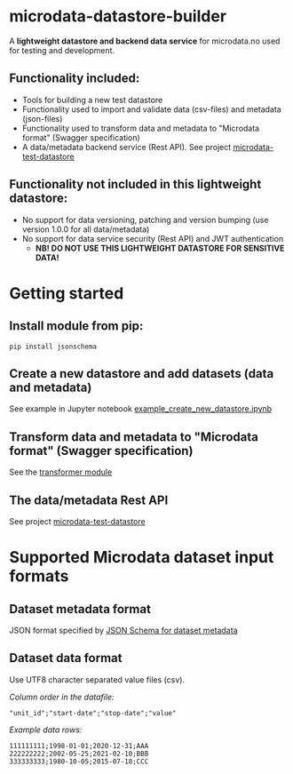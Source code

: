 # microdata-datastore-builder

A **lightweight datastore and backend data service** for microdata.no used for testing and development.

## Functionality included:
* Tools for building a new test datastore
* Functionality used to import and validate data (csv-files) and metadata (json-files)
* Functionality used to transform data and metadata to "Microdata format" (Swagger specification)
* A data/metadata backend service (Rest API). See project [microdata-test-datastore](https://github.com/statisticsnorway/microdata-test-datastore)

## Functionality **not included** in this lightweight datastore:
* No support for data versioning, patching and version bumping (use version 1.0.0 for all data/metadata)
* No support for data service security (Rest API) and JWT authentication
  * **NB! DO NOT USE THIS LIGHTWEIGHT DATASTORE FOR SENSITIVE DATA!**


# Getting started
## Install module from pip:
```  
pip install jsonschema
```

## Create a new datastore and add datasets (data and metadata)
See example in Jupyter notebook [example_create_new_datastore.ipynb](datastore/example_create_new_datastore.ipynb)

## Transform data and metadata to "Microdata format" (Swagger specification)
See the [transformer module](transformer/TRANSFORMER.md)

## The data/metadata Rest API
See project [microdata-test-datastore](https://github.com/statisticsnorway/microdata-test-datastore)

# Supported Microdata dataset input formats
## Dataset metadata format
JSON format specified by [JSON Schema for dataset metadata](datastore/JsonSchema_DataSet.json)

## Dataset data format
Use UTF8 character separated value files (csv).

*Column order in the datafile:*
```
"unit_id";"start-date";"stop-date";"value"
```
*Example data rows:*
```
111111111;1998-01-01;2020-12-31;AAA
222222222;2002-05-25;2021-02-10;BBB
333333333;1980-10-05;2015-07-18;CCC
```

